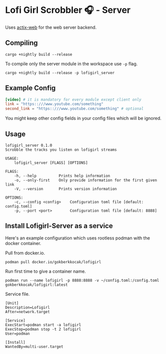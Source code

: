 # Lofi Girl Scrobbler 🎧 - Server 

Uses [actix-web](https://actix.rs/) for the web server backend. 

## Compiling

```
cargo +nightly build --release
```

To compile only the server module in the workspace use ```-p``` flag.

```
cargo +nightly build --release -p lofigirl_server
```

## Example Config

```toml
[video] # it is mandatory for every module except client only
link = "https::///www.youtube.com/something"
second_link = "https::///www.youtube.com/something" # optional
```

You might keep other config fields in your config files which will be ignored.

## Usage
```
lofigirl_server 0.1.0
Scrobble the tracks you listen on lofigirl streams

USAGE:
    lofigirl_server [FLAGS] [OPTIONS]

FLAGS:
    -h, --help          Prints help information
    -o, --only-first    Only provide information for the first given link
    -V, --version       Prints version information

OPTIONS:
    -c, --config <config>    Configuration toml file [default: config.toml]
    -p, --port <port>        Configuration toml file [default: 8888]
```

## Install Lofigirl-Server as a service

Here's an example configuration which uses rootless podman with the docker container.

Pull from docker.io.

```
podman pull docker.io/gokberkkocak/lofigirl
```

Run first time to give a container name. 

```
podman run --name lofigirl -p 8888:8888 -v ~/config.toml:/config.toml gokberkkocak/lofigirl:latest
```

Service file.

```
[Unit]
Description=Lofigirl
After=network.target

[Service]
ExecStart=podman start -a lofigirl
ExecStop=podman stop -t 2 lofigirl
User=podman

[Install]
WantedBy=multi-user.target
```
